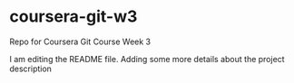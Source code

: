 # coursera-git-w3
Repo for Coursera Git Course Week 3

I am editing the README file. Adding some more details about the project description

